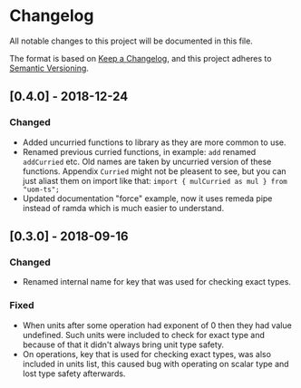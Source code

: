 # Changelog
All notable changes to this project will be documented in this file.

The format is based on [Keep a Changelog](https://keepachangelog.com/en/1.0.0/),
and this project adheres to [Semantic Versioning](https://semver.org/spec/v2.0.0.html).

## [0.4.0] - 2018-12-24

### Changed
- Added uncurried functions to library as they are more common to use.
- Renamed previous curried functions, in example: `add` renamed `addCurried` etc. Old names are taken by uncurried
version of these functions. Appendix `Curried` might not be pleasent to see, but you can just aliast them on import
like that: `import { mulCurried as mul } from "uom-ts";`
- Updated documentation "force" example, now it uses remeda pipe instead of ramda which is much easier to understand.

## [0.3.0] - 2018-09-16

### Changed
- Renamed internal name for key that was used for checking exact types.

### Fixed
- When units after some operation had exponent of 0 then they had value undefined. Such units were included to
    check for exact type and because of that it didn't always bring unit type safety.
- On operations, key that is used for checking exact types, was also included in units list, this caused bug with
operating on scalar type and lost type safety afterwards.
